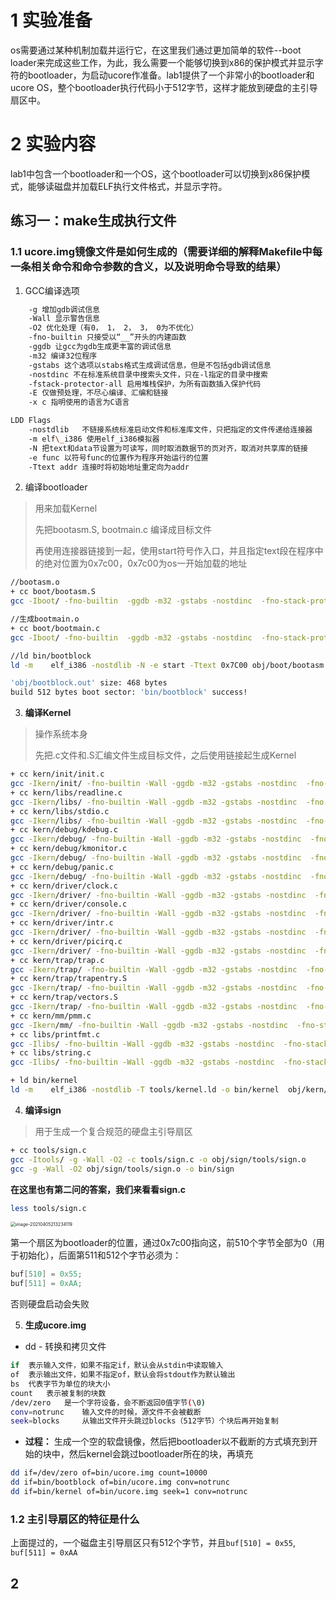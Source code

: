 # 1 实验准备

os需要通过某种机制加载并运行它，在这里我们通过更加简单的软件--boot loader来完成这些工作，为此，我么需要一个能够切换到x86的保护模式并显示字符的bootloader，为启动ucore作准备。lab1提供了一个非常小的bootloader和ucore OS，整个bootloader执行代码小于512字节，这样才能放到硬盘的主引导扇区中。

# 2 实验内容

lab1中包含一个bootloader和一个OS，这个bootloader可以切换到x86保护模式，能够读磁盘并加载ELF执行文件格式，并显示字符。

## 练习一：make生成执行文件

### 1.1 ucore.img镜像文件是如何生成的（需要详细的解释Makefile中每一条相关命令和命令参数的含义，以及说明命令导致的结果）

1. GCC编译选项

```bash
	-g 增加gdb调试信息
	-Wall 显示警告信息
	-O2 优化处理（有0， 1， 2， 3， 0为不优化）
	-fno-builtin 只接受以“__”开头的内建函数
	-ggdb 让gcc为gdb生成更丰富的调试信息
	-m32 编译32位程序
	-gstabs 这个选项以stabs格式生成调试信息，但是不包括gdb调试信息
	-nostdinc 不在标准系统目录中搜索头文件，只在-l指定的目录中搜索
	-fstack-protector-all 启用堆栈保护，为所有函数插入保护代码
	-E 仅做预处理，不尽心编译、汇编和链接
	-x c 指明使用的语言为C语言

LDD Flags
	-nostdlib	不链接系统标准启动文件和标准库文件，只把指定的文件传递给连接器
	-m elf\_i386 使用elf_i386模拟器
	-N 把text和data节设置为可读写，同时取消数据节的页对齐，取消对共享库的链接
	-e func	以符号func的位置作为程序开始运行的位置
	-Ttext addr	连接时将初始地址重定向为addr
```

2. 编译bootloader

> 用来加载Kernel 
>
> 先把bootasm.S, bootmain.c 编译成目标文件
>
> 再使用连接器链接到一起，使用start符号作入口，并且指定text段在程序中的绝对位置为0x7c00，0x7c00为os一开始加载的地址

```bash
//bootasm.o
+ cc boot/bootasm.S
gcc -Iboot/ -fno-builtin  -ggdb -m32 -gstabs -nostdinc  -fno-stack-protector -Ilibs/ -Os -nostdinc -c boot/bootasm.S -o obj/boot/bootasm.o

//生成bootmain.o
+ cc boot/bootmain.c
gcc -Iboot/ -fno-builtin  -ggdb -m32 -gstabs -nostdinc  -fno-stack-protector -Ilibs/ -Os -nostdinc -c boot/bootmain.c -o obj/boot/bootmain.o

//ld bin/bootblock
ld -m    elf_i386 -nostdlib -N -e start -Ttext 0x7C00 obj/boot/bootasm.o obj/boot/bootmain.o -o obj/bootblock.o

'obj/bootblock.out' size: 468 bytes
build 512 bytes boot sector: 'bin/bootblock' success!
```

3. **编译Kernel**

> 操作系统本身
>
> 先把.c文件和.S汇编文件生成目标文件，之后使用链接起生成Kernel

```bash
+ cc kern/init/init.c
gcc -Ikern/init/ -fno-builtin -Wall -ggdb -m32 -gstabs -nostdinc  -fno-stack-protector -Ilibs/ -Ikern/debug/ -Ikern/driver/ -Ikern/trap/ -Ikern/mm/ -c kern/init/init.c -o obj/kern/init/init.o
+ cc kern/libs/readline.c
gcc -Ikern/libs/ -fno-builtin -Wall -ggdb -m32 -gstabs -nostdinc  -fno-stack-protector -Ilibs/ -Ikern/debug/ -Ikern/driver/ -Ikern/trap/ -Ikern/mm/ -c kern/libs/readline.c -o obj/kern/libs/readline.o
+ cc kern/libs/stdio.c
gcc -Ikern/libs/ -fno-builtin -Wall -ggdb -m32 -gstabs -nostdinc  -fno-stack-protector -Ilibs/ -Ikern/debug/ -Ikern/driver/ -Ikern/trap/ -Ikern/mm/ -c kern/libs/stdio.c -o obj/kern/libs/stdio.o
+ cc kern/debug/kdebug.c
gcc -Ikern/debug/ -fno-builtin -Wall -ggdb -m32 -gstabs -nostdinc  -fno-stack-protector -Ilibs/ -Ikern/debug/ -Ikern/driver/ -Ikern/trap/ -Ikern/mm/ -c kern/debug/kdebug.c -o obj/kern/debug/kdebug.o
+ cc kern/debug/kmonitor.c
gcc -Ikern/debug/ -fno-builtin -Wall -ggdb -m32 -gstabs -nostdinc  -fno-stack-protector -Ilibs/ -Ikern/debug/ -Ikern/driver/ -Ikern/trap/ -Ikern/mm/ -c kern/debug/kmonitor.c -o obj/kern/debug/kmonitor.o
+ cc kern/debug/panic.c
gcc -Ikern/debug/ -fno-builtin -Wall -ggdb -m32 -gstabs -nostdinc  -fno-stack-protector -Ilibs/ -Ikern/debug/ -Ikern/driver/ -Ikern/trap/ -Ikern/mm/ -c kern/debug/panic.c -o obj/kern/debug/panic.o
+ cc kern/driver/clock.c
gcc -Ikern/driver/ -fno-builtin -Wall -ggdb -m32 -gstabs -nostdinc  -fno-stack-protector -Ilibs/ -Ikern/debug/ -Ikern/driver/ -Ikern/trap/ -Ikern/mm/ -c kern/driver/clock.c -o obj/kern/driver/clock.o
+ cc kern/driver/console.c
gcc -Ikern/driver/ -fno-builtin -Wall -ggdb -m32 -gstabs -nostdinc  -fno-stack-protector -Ilibs/ -Ikern/debug/ -Ikern/driver/ -Ikern/trap/ -Ikern/mm/ -c kern/driver/console.c -o obj/kern/driver/console.o
+ cc kern/driver/intr.c
gcc -Ikern/driver/ -fno-builtin -Wall -ggdb -m32 -gstabs -nostdinc  -fno-stack-protector -Ilibs/ -Ikern/debug/ -Ikern/driver/ -Ikern/trap/ -Ikern/mm/ -c kern/driver/intr.c -o obj/kern/driver/intr.o
+ cc kern/driver/picirq.c
gcc -Ikern/driver/ -fno-builtin -Wall -ggdb -m32 -gstabs -nostdinc  -fno-stack-protector -Ilibs/ -Ikern/debug/ -Ikern/driver/ -Ikern/trap/ -Ikern/mm/ -c kern/driver/picirq.c -o obj/kern/driver/picirq.o
+ cc kern/trap/trap.c
gcc -Ikern/trap/ -fno-builtin -Wall -ggdb -m32 -gstabs -nostdinc  -fno-stack-protector -Ilibs/ -Ikern/debug/ -Ikern/driver/ -Ikern/trap/ -Ikern/mm/ -c kern/trap/trap.c -o obj/kern/trap/trap.o
+ cc kern/trap/trapentry.S
gcc -Ikern/trap/ -fno-builtin -Wall -ggdb -m32 -gstabs -nostdinc  -fno-stack-protector -Ilibs/ -Ikern/debug/ -Ikern/driver/ -Ikern/trap/ -Ikern/mm/ -c kern/trap/trapentry.S -o obj/kern/trap/trapentry.o
+ cc kern/trap/vectors.S
gcc -Ikern/trap/ -fno-builtin -Wall -ggdb -m32 -gstabs -nostdinc  -fno-stack-protector -Ilibs/ -Ikern/debug/ -Ikern/driver/ -Ikern/trap/ -Ikern/mm/ -c kern/trap/vectors.S -o obj/kern/trap/vectors.o
+ cc kern/mm/pmm.c
gcc -Ikern/mm/ -fno-builtin -Wall -ggdb -m32 -gstabs -nostdinc  -fno-stack-protector -Ilibs/ -Ikern/debug/ -Ikern/driver/ -Ikern/trap/ -Ikern/mm/ -c kern/mm/pmm.c -o obj/kern/mm/pmm.o
+ cc libs/printfmt.c
gcc -Ilibs/ -fno-builtin -Wall -ggdb -m32 -gstabs -nostdinc  -fno-stack-protector -Ilibs/  -c libs/printfmt.c -o obj/libs/printfmt.o
+ cc libs/string.c
gcc -Ilibs/ -fno-builtin -Wall -ggdb -m32 -gstabs -nostdinc  -fno-stack-protector -Ilibs/  -c libs/string.c -o obj/libs/string.o

+ ld bin/kernel
ld -m    elf_i386 -nostdlib -T tools/kernel.ld -o bin/kernel  obj/kern/init/init.o obj/kern/libs/readline.o obj/kern/libs/stdio.o obj/kern/debug/kdebug.o obj/kern/debug/kmonitor.o obj/kern/debug/panic.o obj/kern/driver/clock.o obj/kern/driver/console.o obj/kern/driver/intr.o obj/kern/driver/picirq.o obj/kern/trap/trap.o obj/kern/trap/trapentry.o obj/kern/trap/vectors.o obj/kern/mm/pmm.o  obj/libs/printfmt.o obj/libs/string.o
```

4. **编译sign**

> 用于生成一个复合规范的硬盘主引导扇区

```bash
+ cc tools/sign.c
gcc -Itools/ -g -Wall -O2 -c tools/sign.c -o obj/sign/tools/sign.o
gcc -g -Wall -O2 obj/sign/tools/sign.o -o bin/sign
```

**在这里也有第二问的答案，我们来看看sign.c**

```bash
less tools/sign.c
```

<img src="/Users/zoriswang/Library/Application Support/typora-user-images/image-20210405213234119.png" alt="image-20210405213234119" style="zoom:50%;" />

第一个扇区为bootloader的位置，通过0x7c00指向这，前510个字节全部为0（用于初始化），后面第511和512个字节必须为：

```c
buf[510] = 0x55;
buf[511] = 0xAA;
```

否则硬盘启动会失败

5. **生成ucore.img**

- dd - 转换和拷贝文件

```bash
if	表示输入文件，如果不指定if，默认会从stdin中读取输入
of	表示输出文件，如果不指定of，默认会将stdout作为默认输出
bs	代表字节为单位的块大小
count 	表示被复制的块数
/dev/zero	是一个字符设备，会不断返回0值字节(\0)
conv=notrunc	输入文件的时候，源文件不会被截断
seek=blocks		从输出文件开头跳过blocks（512字节）个块后再开始复制
```

- **过程：** 生成一个空的软盘镜像，然后把bootloader以不截断的方式填充到开始的块中，然后kernel会跳过bootloader所在的块，再填充

```bash
dd if=/dev/zero of=bin/ucore.img count=10000
dd if=bin/bootblock of=bin/ucore.img conv=notrunc
dd if=bin/kernel of=bin/ucore.img seek=1 conv=notrunc
```

### 1.2 主引导扇区的特征是什么

上面提过的，一个磁盘主引导扇区只有512个字节，并且`buf[510] = 0x55`, `buf[511] = 0xAA`

## 2 